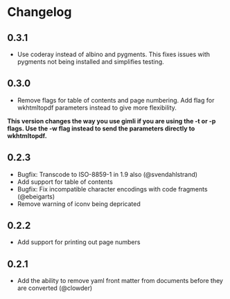 Changelog
=========

0.3.1
-----

* Use coderay instead of albino and pygments. This fixes issues with
  pygments not being installed and simplifies testing.

0.3.0
-----

* Remove flags for table of contents and page numbering. Add flag for wkhtmltopdf parameters instead to give more flexibility.

**This version changes the way you use gimli if you are using the -t or
-p flags. Use the -w flag instead to send the parameters directly to
wkhtmltopdf.**

0.2.3
-----

* Bugfix: Transcode to ISO-8859-1 in 1.9 also (@svendahlstrand)
* Add support for table of contents
* Bugfix: Fix incompatible character encodings with code fragments
  (@ebeigarts)
* Remove warning of iconv being depricated

0.2.2
-----

* Add support for printing out page numbers

0.2.1
-----

* Add the ability to remove yaml front matter from documents before they are converted (@clowder)


